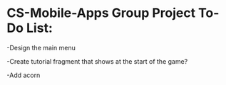 # CS-Mobile-Apps Group Project To-Do List:
-Design the main menu

-Create tutorial fragment that shows at the start of the game?

-Add acorn
